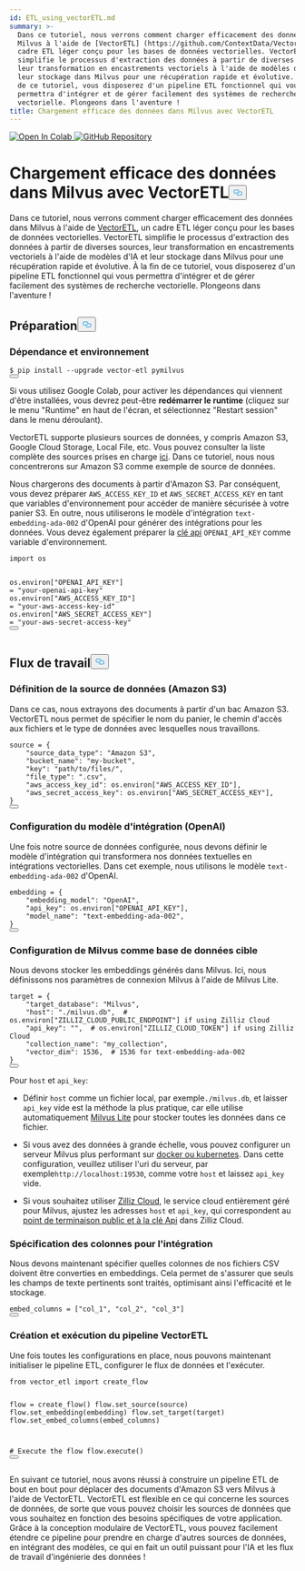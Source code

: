 ```yaml
---
id: ETL_using_vectorETL.md
summary: >-
  Dans ce tutoriel, nous verrons comment charger efficacement des données dans
  Milvus à l'aide de [VectorETL] (https://github.com/ContextData/VectorETL), un
  cadre ETL léger conçu pour les bases de données vectorielles. VectorETL
  simplifie le processus d'extraction des données à partir de diverses sources,
  leur transformation en encastrements vectoriels à l'aide de modèles d'IA et
  leur stockage dans Milvus pour une récupération rapide et évolutive. À la fin
  de ce tutoriel, vous disposerez d'un pipeline ETL fonctionnel qui vous
  permettra d'intégrer et de gérer facilement des systèmes de recherche
  vectorielle. Plongeons dans l'aventure !
title: Chargement efficace des données dans Milvus avec VectorETL
---
```

<p><a href="https://colab.research.google.com/github/milvus-io/bootcamp/blob/master/bootcamp/tutorials/integration/ETL_using_vectorETL.ipynb" target="_parent">
<img translate="no" src="https://colab.research.google.com/assets/colab-badge.svg" alt="Open In Colab"/>
</a>
<a href="https://github.com/milvus-io/bootcamp/blob/master/bootcamp/tutorials/integration/ETL_using_vectorETL.ipynb" target="_blank">
<img translate="no" src="https://img.shields.io/badge/View%20on%20GitHub-555555?style=flat&logo=github&logoColor=white" alt="GitHub Repository"/>
</a></p>
<h1 id="Efficient-Data-Loading-into-Milvus-with-VectorETL" class="common-anchor-header">Chargement efficace des données dans Milvus avec VectorETL<button data-href="#Efficient-Data-Loading-into-Milvus-with-VectorETL" class="anchor-icon" translate="no">
      <svg translate="no"
        aria-hidden="true"
        focusable="false"
        height="20"
        version="1.1"
        viewBox="0 0 16 16"
        width="16"
      >
        <path
          fill="#0092E4"
          fill-rule="evenodd"
          d="M4 9h1v1H4c-1.5 0-3-1.69-3-3.5S2.55 3 4 3h4c1.45 0 3 1.69 3 3.5 0 1.41-.91 2.72-2 3.25V8.59c.58-.45 1-1.27 1-2.09C10 5.22 8.98 4 8 4H4c-.98 0-2 1.22-2 2.5S3 9 4 9zm9-3h-1v1h1c1 0 2 1.22 2 2.5S13.98 12 13 12H9c-.98 0-2-1.22-2-2.5 0-.83.42-1.64 1-2.09V6.25c-1.09.53-2 1.84-2 3.25C6 11.31 7.55 13 9 13h4c1.45 0 3-1.69 3-3.5S14.5 6 13 6z"
        ></path>
      </svg>
    </button></h1><p>Dans ce tutoriel, nous verrons comment charger efficacement des données dans Milvus à l'aide de <a href="https://github.com/ContextData/VectorETL">VectorETL</a>, un cadre ETL léger conçu pour les bases de données vectorielles. VectorETL simplifie le processus d'extraction des données à partir de diverses sources, leur transformation en encastrements vectoriels à l'aide de modèles d'IA et leur stockage dans Milvus pour une récupération rapide et évolutive. À la fin de ce tutoriel, vous disposerez d'un pipeline ETL fonctionnel qui vous permettra d'intégrer et de gérer facilement des systèmes de recherche vectorielle. Plongeons dans l'aventure !</p>
<h2 id="Preparation" class="common-anchor-header">Préparation<button data-href="#Preparation" class="anchor-icon" translate="no">
      <svg translate="no"
        aria-hidden="true"
        focusable="false"
        height="20"
        version="1.1"
        viewBox="0 0 16 16"
        width="16"
      >
        <path
          fill="#0092E4"
          fill-rule="evenodd"
          d="M4 9h1v1H4c-1.5 0-3-1.69-3-3.5S2.55 3 4 3h4c1.45 0 3 1.69 3 3.5 0 1.41-.91 2.72-2 3.25V8.59c.58-.45 1-1.27 1-2.09C10 5.22 8.98 4 8 4H4c-.98 0-2 1.22-2 2.5S3 9 4 9zm9-3h-1v1h1c1 0 2 1.22 2 2.5S13.98 12 13 12H9c-.98 0-2-1.22-2-2.5 0-.83.42-1.64 1-2.09V6.25c-1.09.53-2 1.84-2 3.25C6 11.31 7.55 13 9 13h4c1.45 0 3-1.69 3-3.5S14.5 6 13 6z"
        ></path>
      </svg>
    </button></h2><h3 id="Dependency-and-Environment" class="common-anchor-header">Dépendance et environnement</h3><pre><code translate="no" class="language-shell">$ pip install --upgrade vector-etl pymilvus
<button class="copy-code-btn"></button></code></pre>
<div class="alert note">
<p>Si vous utilisez Google Colab, pour activer les dépendances qui viennent d'être installées, vous devrez peut-être <strong>redémarrer le runtime</strong> (cliquez sur le menu "Runtime" en haut de l'écran, et sélectionnez "Restart session" dans le menu déroulant).</p>
</div>
<p>VectorETL supporte plusieurs sources de données, y compris Amazon S3, Google Cloud Storage, Local File, etc. Vous pouvez consulter la liste complète des sources prises en charge <a href="https://github.com/ContextData/VectorETL?tab=readme-ov-file#source-configuration">ici</a>. Dans ce tutoriel, nous nous concentrerons sur Amazon S3 comme exemple de source de données.</p>
<p>Nous chargerons des documents à partir d'Amazon S3. Par conséquent, vous devez préparer <code translate="no">AWS_ACCESS_KEY_ID</code> et <code translate="no">AWS_SECRET_ACCESS_KEY</code> en tant que variables d'environnement pour accéder de manière sécurisée à votre panier S3. En outre, nous utiliserons le modèle d'intégration <code translate="no">text-embedding-ada-002</code> d'OpenAI pour générer des intégrations pour les données. Vous devez également préparer la <a href="https://platform.openai.com/docs/quickstart">clé api</a> <code translate="no">OPENAI_API_KEY</code> comme variable d'environnement.</p>
<pre><code translate="no" class="language-python"><span class="hljs-keyword">import</span> os

os.<span class="hljs-property">environ</span>[<span class="hljs-string">&quot;OPENAI_API_KEY&quot;</span>] = <span class="hljs-string">&quot;your-openai-api-key&quot;</span>
os.<span class="hljs-property">environ</span>[<span class="hljs-string">&quot;AWS_ACCESS_KEY_ID&quot;</span>] = <span class="hljs-string">&quot;your-aws-access-key-id&quot;</span>
os.<span class="hljs-property">environ</span>[<span class="hljs-string">&quot;AWS_SECRET_ACCESS_KEY&quot;</span>] = <span class="hljs-string">&quot;your-aws-secret-access-key&quot;</span>
<button class="copy-code-btn"></button></code></pre>
<h2 id="Workflow" class="common-anchor-header">Flux de travail<button data-href="#Workflow" class="anchor-icon" translate="no">
      <svg translate="no"
        aria-hidden="true"
        focusable="false"
        height="20"
        version="1.1"
        viewBox="0 0 16 16"
        width="16"
      >
        <path
          fill="#0092E4"
          fill-rule="evenodd"
          d="M4 9h1v1H4c-1.5 0-3-1.69-3-3.5S2.55 3 4 3h4c1.45 0 3 1.69 3 3.5 0 1.41-.91 2.72-2 3.25V8.59c.58-.45 1-1.27 1-2.09C10 5.22 8.98 4 8 4H4c-.98 0-2 1.22-2 2.5S3 9 4 9zm9-3h-1v1h1c1 0 2 1.22 2 2.5S13.98 12 13 12H9c-.98 0-2-1.22-2-2.5 0-.83.42-1.64 1-2.09V6.25c-1.09.53-2 1.84-2 3.25C6 11.31 7.55 13 9 13h4c1.45 0 3-1.69 3-3.5S14.5 6 13 6z"
        ></path>
      </svg>
    </button></h2><h3 id="Defining-the-Data-Source-Amazon-S3" class="common-anchor-header">Définition de la source de données (Amazon S3)</h3><p>Dans ce cas, nous extrayons des documents à partir d'un bac Amazon S3. VectorETL nous permet de spécifier le nom du panier, le chemin d'accès aux fichiers et le type de données avec lesquelles nous travaillons.</p>
<pre><code translate="no" class="language-python"><span class="hljs-built_in">source</span> = {
    <span class="hljs-string">&quot;source_data_type&quot;</span>: <span class="hljs-string">&quot;Amazon S3&quot;</span>,
    <span class="hljs-string">&quot;bucket_name&quot;</span>: <span class="hljs-string">&quot;my-bucket&quot;</span>,
    <span class="hljs-string">&quot;key&quot;</span>: <span class="hljs-string">&quot;path/to/files/&quot;</span>,
    <span class="hljs-string">&quot;file_type&quot;</span>: <span class="hljs-string">&quot;.csv&quot;</span>,
    <span class="hljs-string">&quot;aws_access_key_id&quot;</span>: os.environ[<span class="hljs-string">&quot;AWS_ACCESS_KEY_ID&quot;</span>],
    <span class="hljs-string">&quot;aws_secret_access_key&quot;</span>: os.environ[<span class="hljs-string">&quot;AWS_SECRET_ACCESS_KEY&quot;</span>],
}
<button class="copy-code-btn"></button></code></pre>
<h3 id="Configuring-the-Embedding-Model-OpenAI" class="common-anchor-header">Configuration du modèle d'intégration (OpenAI)</h3><p>Une fois notre source de données configurée, nous devons définir le modèle d'intégration qui transformera nos données textuelles en intégrations vectorielles. Dans cet exemple, nous utilisons le modèle <code translate="no">text-embedding-ada-002</code> d'OpenAI.</p>
<pre><code translate="no" class="language-python">embedding = {
    <span class="hljs-string">&quot;embedding_model&quot;</span>: <span class="hljs-string">&quot;OpenAI&quot;</span>,
    <span class="hljs-string">&quot;api_key&quot;</span>: os.<span class="hljs-property">environ</span>[<span class="hljs-string">&quot;OPENAI_API_KEY&quot;</span>],
    <span class="hljs-string">&quot;model_name&quot;</span>: <span class="hljs-string">&quot;text-embedding-ada-002&quot;</span>,
}
<button class="copy-code-btn"></button></code></pre>
<h3 id="Setting-Up-Milvus-as-the-Target-Database" class="common-anchor-header">Configuration de Milvus comme base de données cible</h3><p>Nous devons stocker les embeddings générés dans Milvus. Ici, nous définissons nos paramètres de connexion Milvus à l'aide de Milvus Lite.</p>
<pre><code translate="no" class="language-python">target = {
    <span class="hljs-string">&quot;target_database&quot;</span>: <span class="hljs-string">&quot;Milvus&quot;</span>,
    <span class="hljs-string">&quot;host&quot;</span>: <span class="hljs-string">&quot;./milvus.db&quot;</span>,  <span class="hljs-comment"># os.environ[&quot;ZILLIZ_CLOUD_PUBLIC_ENDPOINT&quot;] if using Zilliz Cloud</span>
    <span class="hljs-string">&quot;api_key&quot;</span>: <span class="hljs-string">&quot;&quot;</span>,  <span class="hljs-comment"># os.environ[&quot;ZILLIZ_CLOUD_TOKEN&quot;] if using Zilliz Cloud</span>
    <span class="hljs-string">&quot;collection_name&quot;</span>: <span class="hljs-string">&quot;my_collection&quot;</span>,
    <span class="hljs-string">&quot;vector_dim&quot;</span>: <span class="hljs-number">1536</span>,  <span class="hljs-comment"># 1536 for text-embedding-ada-002</span>
}
<button class="copy-code-btn"></button></code></pre>
<div class="alert note">
<p>Pour <code translate="no">host</code> et <code translate="no">api_key</code>:</p>
<ul>
<li><p>Définir <code translate="no">host</code> comme un fichier local, par exemple<code translate="no">./milvus.db</code>, et laisser <code translate="no">api_key</code> vide est la méthode la plus pratique, car elle utilise automatiquement <a href="https://milvus.io/docs/milvus_lite.md">Milvus Lite</a> pour stocker toutes les données dans ce fichier.</p></li>
<li><p>Si vous avez des données à grande échelle, vous pouvez configurer un serveur Milvus plus performant sur <a href="https://milvus.io/docs/quickstart.md">docker ou kubernetes</a>. Dans cette configuration, veuillez utiliser l'uri du serveur, par exemple<code translate="no">http://localhost:19530</code>, comme votre <code translate="no">host</code> et laissez <code translate="no">api_key</code> vide.</p></li>
<li><p>Si vous souhaitez utiliser <a href="https://zilliz.com/cloud">Zilliz Cloud</a>, le service cloud entièrement géré pour Milvus, ajustez les adresses <code translate="no">host</code> et <code translate="no">api_key</code>, qui correspondent au <a href="https://docs.zilliz.com/docs/on-zilliz-cloud-console#free-cluster-details">point de terminaison public et à la clé Api</a> dans Zilliz Cloud.</p></li>
</ul>
</div>
<h3 id="Specifying-Columns-for-Embedding" class="common-anchor-header">Spécification des colonnes pour l'intégration</h3><p>Nous devons maintenant spécifier quelles colonnes de nos fichiers CSV doivent être converties en embeddings. Cela permet de s'assurer que seuls les champs de texte pertinents sont traités, optimisant ainsi l'efficacité et le stockage.</p>
<pre><code translate="no" class="language-python">embed_columns = [<span class="hljs-string">&quot;col_1&quot;</span>, <span class="hljs-string">&quot;col_2&quot;</span>, <span class="hljs-string">&quot;col_3&quot;</span>]
<button class="copy-code-btn"></button></code></pre>
<h3 id="Creating-and-Executing-the-VectorETL-Pipeline" class="common-anchor-header">Création et exécution du pipeline VectorETL</h3><p>Une fois toutes les configurations en place, nous pouvons maintenant initialiser le pipeline ETL, configurer le flux de données et l'exécuter.</p>
<pre><code translate="no" class="language-python"><span class="hljs-keyword">from</span> vector_etl <span class="hljs-keyword">import</span> create_flow

flow = create_flow()
flow.set_source(source)
flow.set_embedding(embedding)
flow.set_target(target)
flow.set_embed_columns(embed_columns)

<span class="hljs-comment"># Execute the flow</span>
flow.execute()
<button class="copy-code-btn"></button></code></pre>
<p>En suivant ce tutoriel, nous avons réussi à construire un pipeline ETL de bout en bout pour déplacer des documents d'Amazon S3 vers Milvus à l'aide de VectorETL. VectorETL est flexible en ce qui concerne les sources de données, de sorte que vous pouvez choisir les sources de données que vous souhaitez en fonction des besoins spécifiques de votre application. Grâce à la conception modulaire de VectorETL, vous pouvez facilement étendre ce pipeline pour prendre en charge d'autres sources de données, en intégrant des modèles, ce qui en fait un outil puissant pour l'IA et les flux de travail d'ingénierie des données !</p>
